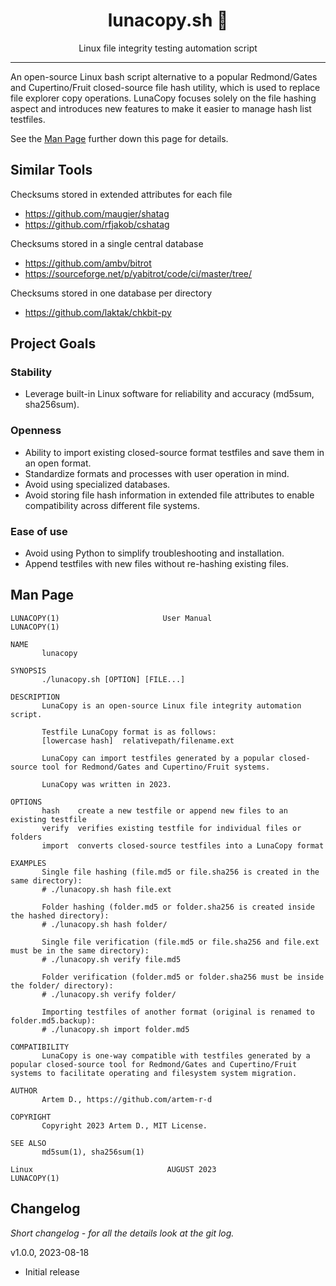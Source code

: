<div align="center">
<h1>lunacopy.sh 🌙</h1>

<p>Linux file integrity testing automation script</p>
</div>

---

An open-source Linux bash script alternative to a popular Redmond/Gates and Cupertino/Fruit closed-source file hash utility, which is used to replace file explorer copy operations. LunaCopy focuses solely on the file hashing aspect and introduces new features to make it easier to manage hash list testfiles.

See the [Man Page](#man-page) further down this page for details.

Similar Tools
-------------

Checksums stored in extended attributes for each file
* https://github.com/maugier/shatag
* https://github.com/rfjakob/cshatag

Checksums stored in a single central database
* https://github.com/ambv/bitrot
* https://sourceforge.net/p/yabitrot/code/ci/master/tree/

Checksums stored in one database per directory
* https://github.com/laktak/chkbit-py

Project Goals
----------------
### Stability
* Leverage built-in Linux software for reliability and accuracy (md5sum, sha256sum).
### Openness
* Ability to import existing closed-source format testfiles and save them in an open format.
* Standardize formats and processes with user operation in mind.
* Avoid using specialized databases.
* Avoid storing file hash information in extended file attributes to enable compatibility across different file systems.
### Ease of use
* Avoid using Python to simplify troubleshooting and installation. 
* Append testfiles with new files without re-hashing existing files.

Man Page
--------

```
LUNACOPY(1)                       User Manual                       LUNACOPY(1)

NAME
       lunacopy

SYNOPSIS
       ./lunacopy.sh [OPTION] [FILE...]

DESCRIPTION
       LunaCopy is an open-source Linux file integrity automation script.

       Testfile LunaCopy format is as follows:
       [lowercase hash]  relativepath/filename.ext

       LunaCopy can import testfiles generated by a popular closed-source tool for Redmond/Gates and Cupertino/Fruit systems.

       LunaCopy was written in 2023.

OPTIONS
       hash    create a new testfile or append new files to an existing testfile
       verify  verifies existing testfile for individual files or folders
       import  converts closed-source testfiles into a LunaCopy format

EXAMPLES
       Single file hashing (file.md5 or file.sha256 is created in the same directory):
       # ./lunacopy.sh hash file.ext

       Folder hashing (folder.md5 or folder.sha256 is created inside the hashed directory):
       # ./lunacopy.sh hash folder/
       
       Single file verification (file.md5 or file.sha256 and file.ext must be in the same directory):
       # ./lunacopy.sh verify file.md5

       Folder verification (folder.md5 or folder.sha256 must be inside the folder/ directory):
       # ./lunacopy.sh verify folder/

       Importing testfiles of another format (original is renamed to folder.md5.backup):
       # ./lunacopy.sh import folder.md5

COMPATIBILITY
       LunaCopy is one-way compatible with testfiles generated by a popular closed-source tool for Redmond/Gates and Cupertino/Fruit systems to facilitate operating and filesystem system migration.

AUTHOR
       Artem D., https://github.com/artem-r-d

COPYRIGHT
       Copyright 2023 Artem D., MIT License.

SEE ALSO
       md5sum(1), sha256sum(1)

Linux                              AUGUST 2023                         LUNACOPY(1)
```
Changelog
---------

*Short changelog - for all the details look at the git log.*

v1.0.0, 2023-08-18
* Initial release
